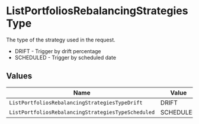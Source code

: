 # ListPortfoliosRebalancingStrategiesType

The type of the strategy used in the request.
* DRIFT - Trigger by drift percentage
* SCHEDULED - Trigger by scheduled date


## Values

| Name                                               | Value                                              |
| -------------------------------------------------- | -------------------------------------------------- |
| `ListPortfoliosRebalancingStrategiesTypeDrift`     | DRIFT                                              |
| `ListPortfoliosRebalancingStrategiesTypeScheduled` | SCHEDULED                                          |
